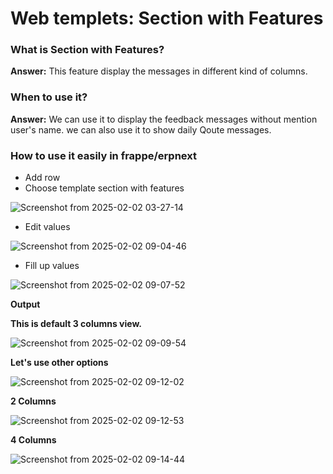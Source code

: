 # Web templets: Section with Features

### What is Section with Features?
**Answer:** This feature display the messages in different kind of columns. 
### When to use it?
**Answer:** We can use it to display the feedback messages without mention user's name.
we can also use it to show daily Qoute messages.

### How to use it easily in frappe/erpnext

* Add row
* Choose template section with features

![Screenshot from 2025-02-02 03-27-14](https://github.com/user-attachments/assets/feafbb85-e9f5-40cb-9b66-2b6415d6a018)

* Edit values

![Screenshot from 2025-02-02 09-04-46](https://github.com/user-attachments/assets/26ba1c46-b323-4ed1-947d-69bbb8c27027)

* Fill up values

![Screenshot from 2025-02-02 09-07-52](https://github.com/user-attachments/assets/ff8ac862-eec9-435e-823e-3774409b2d0b)

**Output**

**This is default 3 columns view.**

![Screenshot from 2025-02-02 09-09-54](https://github.com/user-attachments/assets/9d20b492-30ff-4a98-9373-eadc4aa09a4b)

**Let's use other options**

![Screenshot from 2025-02-02 09-12-02](https://github.com/user-attachments/assets/3b4836f5-ac97-4d4c-a217-c926b4f39e1b)

**2 Columns**

![Screenshot from 2025-02-02 09-12-53](https://github.com/user-attachments/assets/cd240ed0-9e9e-4387-bc5b-c9cd211f6170)

**4 Columns**

![Screenshot from 2025-02-02 09-14-44](https://github.com/user-attachments/assets/7c641570-2538-4f11-9b70-a2ac3052a875)
